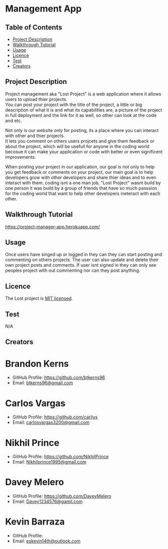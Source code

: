 # Management App

## Table of Contents
* [Project Description](#project-description)
* [Walkthrough Tutorial](#walkthrough-tutorial)
* [Usage](#usage)
* [Licence](#licence)
* [Test](#test)
* [Creators](#creators)

## Project Description
Project management aka "Lost Project" is a web application where it allows users to upload thier projects.  
You can post your project with the title of the project, a little or big description of what it is and what its capabilities are, a picture of the project in full deployment and the link for it as well, so other can look at the code and etc.  

Not only is our website only for posting, its a place where you can interact with other and thier projects.  
It lets you comment on others users projcets and give them feedback or about the project, which will be usefull for anyone in the coding world becosue it can make your application or code with better or even significent improvements.   

When posting your project in our application, our goal is not only to help you get feedback or comments on your project, our main goal is to help developers grow with other developers and share thier ideas and to even interact with them. coding isnt a one man job, "Lost Project" wasnt build by one person it was build by a group of friends that have so much passsion for the coding world that want to help other developers ineteract with each other. 

## Walkthrough Tutorial
https://project-manager-app.herokuapp.com/



## Usage
Once users have singed up or logged in they can they can start posting and commenting on others projects. The user can also update and delete their own project posts and comments. If user isnt signed in they can only see peoples project with out commenting nor can they post anything.

## Licence
The Lost project is [MIT licensed](./LICENSE).

## Test
N/A

## Creators

# Brandon Kerns
* GitHub Profile: https://github.com/btkerns96
* Email: btkerns96@gmail.com

# Carlos Vargas
* GitHub Profile: https://github.com/carliys
* Email: carlosvargas3200@gmail.com

# Nikhil Prince
* GitHub Profile: https://github.com/NikhilPrince
* Email: Nikhilprince1995@gmail.com

# Davey Melero
* GitHub Profile: https://github.com/DaveyMelero
* Email: Davey1234576@gamil.com

# Kevin Barraza
* GitHub Profile: 
* Email: eskevin14th@outlook.com
